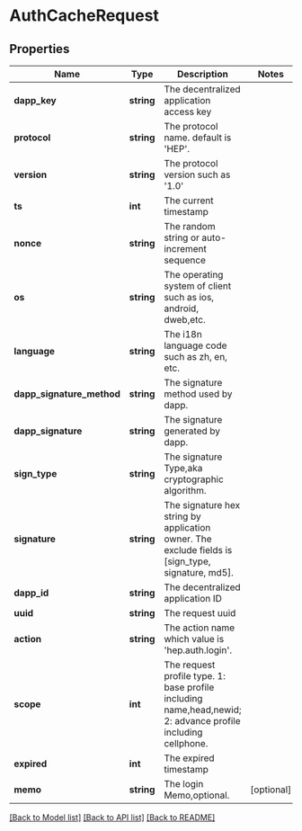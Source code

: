 # AuthCacheRequest

## Properties
Name | Type | Description | Notes
------------ | ------------- | ------------- | -------------
**dapp_key** | **string** | The decentralized application access key | 
**protocol** | **string** | The protocol name. default is &#39;HEP&#39;. | 
**version** | **string** | The protocol version such as &#39;1.0&#39; | 
**ts** | **int** | The current timestamp | 
**nonce** | **string** | The random string or auto-increment sequence | 
**os** | **string** | The operating system of client such as ios, android, dweb,etc. | 
**language** | **string** | The i18n language code such as zh, en, etc. | 
**dapp_signature_method** | **string** | The signature method used by dapp. | 
**dapp_signature** | **string** | The signature generated by dapp. | 
**sign_type** | **string** | The signature Type,aka cryptographic algorithm. | 
**signature** | **string** | The signature hex string by application owner. The exclude fields is [sign_type, signature, md5]. | 
**dapp_id** | **string** | The decentralized application ID | 
**uuid** | **string** | The request uuid | 
**action** | **string** | The action name which value is &#39;hep.auth.login&#39;. | 
**scope** | **int** | The request profile type. 1: base profile including name,head,newid; 2: advance profile including cellphone. | 
**expired** | **int** | The expired timestamp | 
**memo** | **string** | The login Memo,optional. | [optional] 

[[Back to Model list]](../README.md#documentation-for-models) [[Back to API list]](../README.md#documentation-for-api-endpoints) [[Back to README]](../README.md)


